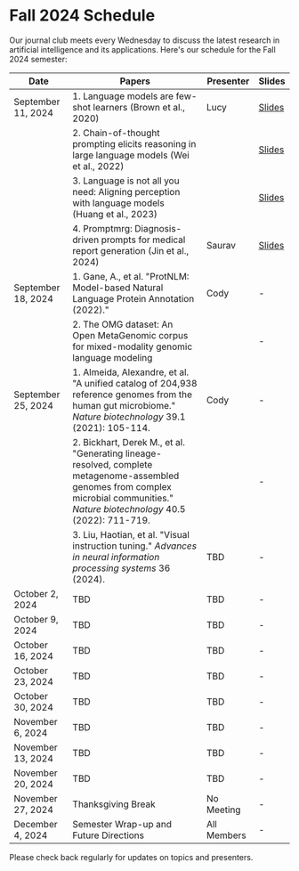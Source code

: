 # Fall 2024 Schedule
Our journal club meets every Wednesday to discuss the latest research in artificial intelligence and its applications. Here's our schedule for the Fall 2024 semester:

| Date | Papers | Presenter | Slides |
|------|--------|-----------|--------|
| September 11, 2024 | 1. Language models are few-shot learners (Brown et al., 2020) | Lucy | [Slides](/slides/week1/meta_learning.pptx) |
|  | 2. Chain-of-thought prompting elicits reasoning in large language models (Wei et al., 2022) |  | [Slides](/slides/week1/meta_learning.pptx) |
|  | 3. Language is not all you need: Aligning perception with language models (Huang et al., 2023) |  | [Slides](/slides/week1/meta_learning.pptx) |
| | 4. Promptmrg: Diagnosis-driven prompts for medical report generation (Jin et al., 2024) | Saurav | [Slides](/slides/week1/promptmrg.pdf) |
| September 18, 2024 | 1. Gane, A., et al. "ProtNLM: Model-based Natural Language Protein Annotation (2022)." | Cody | - |
| | 2. The OMG dataset: An Open MetaGenomic corpus for mixed-modality genomic language modeling | | - |
| September 25, 2024 | 1. Almeida, Alexandre, et al. "A unified catalog of 204,938 reference genomes from the human gut microbiome." *Nature biotechnology* 39.1 (2021): 105-114. | Cody | - |
| | 2. Bickhart, Derek M., et al. "Generating lineage-resolved, complete metagenome-assembled genomes from complex microbial communities." *Nature biotechnology* 40.5 (2022): 711-719. | | - |
| | 3. Liu, Haotian, et al. "Visual instruction tuning." *Advances in neural information processing systems* 36 (2024). | TBD | - |
| October 2, 2024 | TBD | TBD | - |
| October 9, 2024 | TBD | TBD | - |
| October 16, 2024 | TBD | TBD | - |
| October 23, 2024 | TBD | TBD | - |
| October 30, 2024 | TBD | TBD | - |
| November 6, 2024 | TBD | TBD | - |
| November 13, 2024 | TBD | TBD | - |
| November 20, 2024 | TBD | TBD | - |
| November 27, 2024 | Thanksgiving Break | No Meeting | - |
| December 4, 2024 | Semester Wrap-up and Future Directions | All Members | - |

Please check back regularly for updates on topics and presenters.